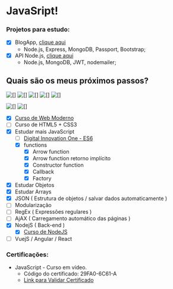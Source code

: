 # JavaSript!

### Projetos para estudo:
- [x] BlogApp, [clique aqui](https://github.com/HarielThums/JavaScript/tree/main/Nodejs%20-%20Guia%20do%20Programador/BlogApp)
	- Node.js, Express, MongoDB, Passport, Bootstrap;
- [x] API Node.js, [clique aqui](https://github.com/HarielThums/APIRest-NodeJS)
	- Node.js, MongoDB, JWT, nodemailer;

## Quais são os meus próximos passos?
![[]](https://img.shields.io/badge/JavaScript-323330?style=for-the-badge&logo=javascript&logoColor=F7DF1E) ![[]](https://img.shields.io/badge/Node.js-43853D?style=for-the-badge&logo=node.js&logoColor=white) ![[]](https://img.shields.io/badge/express.js%20-%23404d59.svg?&style=for-the-badge)
![[]](https://img.shields.io/badge/HTML5-E34F26?style=for-the-badge&logo=html5&logoColor=white) ![[]](https://img.shields.io/badge/CSS3-1572B6?style=for-the-badge&logo=css3&logoColor=white)

![[]](https://img.shields.io/badge/PostgreSQL-316192?style=for-the-badge&logo=postgresql&logoColor=white) ![[]](https://img.shields.io/badge/MongoDB-%234ea94b.svg?&style=for-the-badge&logo=mongodb&logoColor=white)

- [x] [Curso de Web Moderno](https://www.udemy.com/course/curso-web/)
- [ ] Curso de HTML5 + CSS3
- [x] Estudar mais JavaScript
	- [ ] [Digital Innovation One - ES6](https://web.digitalinnovation.one/course/javascript-es6-essencial/learning/183aad79-0e6d-4acb-880f-b0e179824a81/)
	- [x] functions
		- [x] Arrow function
		- [x] Arrow function retorno implícito
		- [x] Constructor function
		- [x] Callback
		- [x] Factory
- [x] Estudar Objetos 
- [x] Estudar Arrays
- [x] JSON ( Estrutura de objetos / salvar dados automaticamente )
- [ ] Modularização
- [ ] RegEx ( Expressões regulares )
- [ ] AjAX ( Carregamento automático das páginas )
- [x] NodejS ( Back-end ) 
	- [x] [Curso de NodeJS](https://www.youtube.com/playlist?list=PLJ_KhUnlXUPtbtLwaxxUxHqvcNQndmI4B)
- [ ] VuejS / Angular / React

### Certificações:

- JavaScript - Curso em vídeo.
	- Código do certificado: 29FA0-6C61-A
	- [Link para Validar Certificado](https://www.cursoemvideo.com/validacao-de-certificado/?codigo=29FA0-6C61-A)
